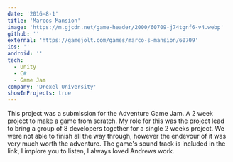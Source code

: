 ```yaml
---
date: '2016-8-1'
title: 'Marcos Mansion'
image: 'https://m.gjcdn.net/game-header/2000/60709-j74tgnf6-v4.webp'
github: ''
external: 'https://gamejolt.com/games/marco-s-mansion/60709'
ios: ''
android: ''
tech:
  - Unity
  - C#
  - Game Jam
company: 'Drexel University'
showInProjects: true
---
```


This project was a submission for the Adventure Game Jam. A 2 week project to make a game from scratch. My role for this was the project lead to bring a group of 8 developers together for a single 2 weeks project. We were not able to finish all the way through, however the endevour of it was very much worth the adventure. The game's sound track is included in the link, I implore you to listen, I always loved Andrews work.
